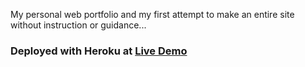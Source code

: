 My personal web portfolio and my first attempt to make an entire site without instruction or guidance...

<h3>Deployed with Heroku at <a href="https://michaelday.herokuapp.com/">Live Demo</a></h3>